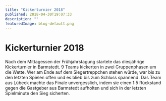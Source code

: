 ```yaml
---
title: "Kickerturnier 2018"
published: 2018-04-30T19:07:33
description: ""
featuredImage: blog-default.png
---
```


# Kickerturnier 2018

Nach dem Mittagessen der Frühjahrstagung startete das diesjährige Kickerturnier in Barmstedt. 9 Teams kickerten in zwei Gruppenphasen um die Wette. Wer am Ende auf dem Siegertreppchen stehen würde, war bis zu den letzten Spielen offen und es blieb bis zum Schluss spannend. Das Team aus Lübeck machte das Finale unvergesslich, indem sie einen 1:5 Rückstand gegen die Gastgeber aus Barmstedt aufholten und sich in der letzten Spielminute den Sieg sicherten.<img loading="lazy" src="old/DSC_0052.jpg" alt><img loading="lazy" src="old/DSC_0080.jpg" alt><img loading="lazy" src="old/DSC_0114.jpg" alt><img loading="lazy" src="old/DSC_0116.jpg" alt>